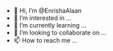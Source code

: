 - 👋 Hi, I’m @EnrishaAlaan
- 👀 I’m interested in ...
- 🌱 I’m currently learning ...
- 💞️ I’m looking to collaborate on ...
- 📫 How to reach me ...

<!---
EnrishaAlaan/EnrishaAlaan is a ✨ special ✨ repository because its `README.md` (this file) appears on your GitHub profile.
You can click the Preview link to take a look at your changes.
--->
